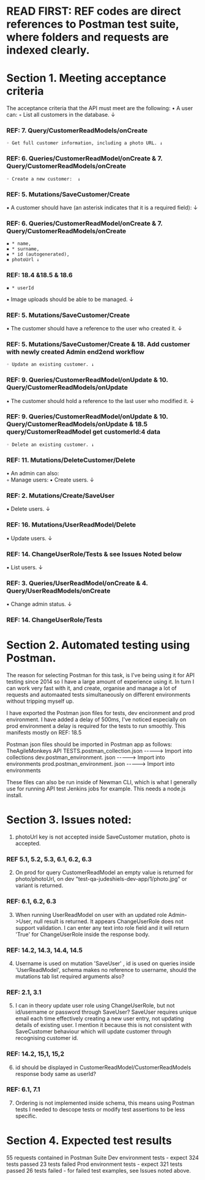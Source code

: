 # READ FIRST: REF codes are direct references to Postman test suite, where folders and requests are indexed clearly.

# Section 1. Meeting acceptance criteria

The acceptance criteria that the API must meet are the following:
• A user can:
	◦ List all customers in the database. ↓
### REF: 7. Query/CustomerReadModels/onCreate

	◦ Get full customer information, including a photo URL. ↓
### REF: 6. Queries/CustomerReadModel/onCreate & 7. Query/CustomerReadModels/onCreate 

	◦ Create a new customer:  ↓
### REF: 5. Mutations/SaveCustomer/Create

▪ A customer should have (an asterisk indicates that it is a required field): ↓
### REF: 6. Queries/CustomerReadModel/onCreate & 7. Query/CustomerReadModels/onCreate 
	▪ * name,
	▪ * surname,
	▪ * id (autogenerated),
	▪ photoUrl ↓
### REF: 18.4 &18.5 & 18.6
	▪ * userId
  
▪ Image uploads should be able to be managed. ↓
### REF: 5. Mutations/SaveCustomer/Create

▪ The customer should have a reference to the user who created it.  ↓
### REF: 5. Mutations/SaveCustomer/Create & 18. Add customer with newly created Admin end2end workflow

	◦ Update an existing customer. ↓
### REF: 9. Queries/CustomerReadModel/onUpdate & 10. Query/CustomerReadModels/onUpdate

▪ The customer should hold a reference to the last user who modified it.  ↓
### REF: 9. Queries/CustomerReadModel/onUpdate & 10. Query/CustomerReadModels/onUpdate & 18.5 query/CustomerReadModel get customerId:4 data

	◦ Delete an existing customer. ↓
### REF: 11. Mutations/DeleteCustomer/Delete

• An admin can also:   
	◦ Manage users:
▪ Create users. ↓
### REF: 2. Mutations/Create/SaveUser
▪ Delete users.  ↓
### REF: 16. Mutations/UserReadModel/Delete
▪ Update users. ↓
### REF: 14. ChangeUserRole/Tests & see Issues Noted below
▪ List users.   ↓
### REF: 3. Queries/UserReadModel/onCreate & 4. Query/UserReadModels/onCreate
▪ Change admin status.   ↓
### REF: 14. ChangeUserRole/Tests


# Section 2. Automated testing using Postman.
The reason for selecting Postman for this task, is I've being using it for API testing since 2014 so I have a large amount of experience using  it. In turn I can work very fast with it, and create, organise and manage a lot of requests and automaated tests simultaneously on different environments without tripping myself up. 

I have exported the Postman json files for tests, dev encironment and prod environment. I have added a delay of 500ms, I've noticed especially on prod environment a delay is required for the tests to run smoothly. This manifests mostly on REF: 18.5

Postman json files should be imported in Postman app as follows:
TheAgileMonkeys API TESTS.postman_collection.json -----> Import into collections
dev.postman_environment. json -----> Import into environments
prod.postman_environment. json -----> Import into environments

These files can also be run inside of Newman CLI, which is what I generally use for running API test Jenkins jobs for example. This needs a node.js install.

# Section 3. Issues noted: 
1. photoUrl key is not accepted inside SaveCustomer mutation, photo is accepted.
### REF 5.1, 5.2, 5.3, 6.1, 6.2, 6.3

2. On prod for query CustomerReadModel an empty value is returned for photo/photoUrl, on dev "test-qa-judeshiels-dev-app/1/photo.jpg" or variant is returned. 
### REF: 6.1, 6.2, 6.3

3. When running UserReadModel on user with an updated role Admin->User, null result is returned.
It appears ChangeUserRole does not support validation. I can enter any text into role field and it will return 'True' for ChangeUserRole inside the response body. 
### REF: 14.2, 14.3, 14.4, 14.5

4. Username is used on mutation 'SaveUser' , id is used on queries inside 'UserReadModel', schema makes no reference to username, should the mutations tab list required arguments also?
### REF: 2.1, 3.1

5. I can in theory update user role using ChangeUserRole, but not id/username or password through SaveUser? 
SaveUser requires unique email each time effectively creating a new user entry, not updating details of existing user. 
I mention it because this is not consistent with SaveCustomer behaviour which will update customer through recognising customer id.
### REF: 14.2, 15,1, 15,2

6. id should be displayed in CustomerReadModel/CustomerReadModels response body same as userId?
### REF: 6.1, 7.1

7. Ordering is not implemented inside schema, this means using Postman tests I needed to descope tests or modify test assertions to be less specific.

# Section 4. Expected test results
55 requests contained in Postman Suite
Dev environment tests - expect 324 tests passed 23 tests failed 
Prod environment tests - expect 321 tests passed 26 tests failed - for failed test examples, see Issues noted above.

